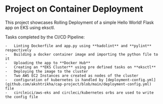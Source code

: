 # Project on Container Deployment

This project showcases Rolling Deployment of a simple Hello World! Flask app on EKS using eksctl.

Tasks completed by the CI/CD Pipeline:

    -   Linting Dockerfile and app.py using **hadolint** and **pylint** respectively
    -   Building a docker container image and importing the python file to it
    -   Uploading the app to **Docker Hub**
    -   Creating an **EKS Cluster** using pre defined tasks on **eksctl**
    -   Deploying the image to the cluster
    -   Two AWS EC2 Instances are created as nodes of the cluster
    -   configuration of kubernetes is handled by [deployment-config.yml](github.com/akshtrikha/cap-project/blob/main/deployment-config.yml) file
    -   circleici/aws-eks and circleci/kubernetes orbs are used to write the config file